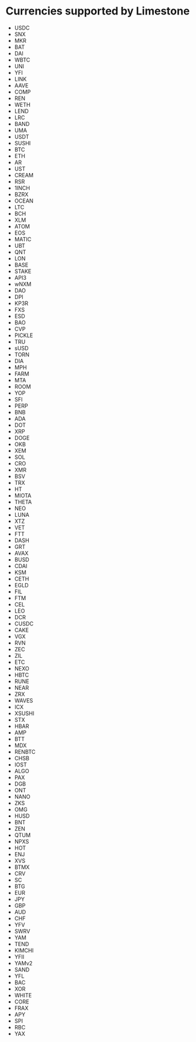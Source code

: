 # Currencies supported by Limestone
- USDC
- SNX
- MKR
- BAT
- DAI
- WBTC
- UNI
- YFI
- LINK
- AAVE
- COMP
- REN
- WETH
- LEND
- LRC
- BAND
- UMA
- USDT
- SUSHI
- BTC
- ETH
- AR
- UST
- CREAM
- RSR
- 1INCH
- BZRX
- OCEAN
- LTC
- BCH
- XLM
- ATOM
- EOS
- MATIC
- UBT
- QNT
- LON
- BASE
- STAKE
- API3
- wNXM
- DAO
- DPI
- KP3R
- FXS
- ESD
- BAO
- CVP
- PICKLE
- TRU
- sUSD
- TORN
- DIA
- MPH
- FARM
- MTA
- ROOM
- YOP
- SFI
- PERP
- BNB
- ADA
- DOT
- XRP
- DOGE
- OKB
- XEM
- SOL
- CRO
- XMR
- BSV
- TRX
- HT
- MIOTA
- THETA
- NEO
- LUNA
- XTZ
- VET
- FTT
- DASH
- GRT
- AVAX
- BUSD
- CDAI
- KSM
- CETH
- EGLD
- FIL
- FTM
- CEL
- LEO
- DCR
- CUSDC
- CAKE
- VGX
- RVN
- ZEC
- ZIL
- ETC
- NEXO
- HBTC
- RUNE
- NEAR
- ZRX
- WAVES
- ICX
- XSUSHI
- STX
- HBAR
- AMP
- BTT
- MDX
- RENBTC
- CHSB
- IOST
- ALGO
- PAX
- DGB
- ONT
- NANO
- ZKS
- OMG
- HUSD
- BNT
- ZEN
- QTUM
- NPXS
- HOT
- ENJ
- XVS
- BTMX
- CRV
- SC
- BTG
- EUR
- JPY
- GBP
- AUD
- CHF
- YFV
- SWRV
- YAM
- TEND
- KIMCHI
- YFII
- YAMv2
- SAND
- YFL
- BAC
- XOR
- WHITE
- CORE
- FRAX
- APY
- SPI
- RBC
- YAX